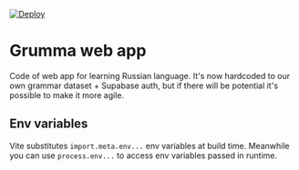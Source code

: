 [![Deploy](https://github.com/SillyCoon/grumma/actions/workflows/deploy.yaml/badge.svg)](https://github.com/SillyCoon/grumma/actions/workflows/deploy.yaml)

# Grumma web app

Code of web app for learning Russian language.
It's now hardcoded to our own grammar dataset + Supabase auth, but if there will be potential it's possible to make it more agile.

## Env variables

Vite substitutes `import.meta.env...` env variables at build time.
Meanwhile you can use `process.env...` to access env variables passed in runtime. 
